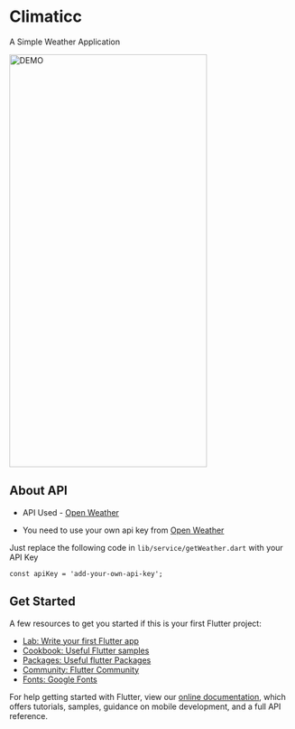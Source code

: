 # Climaticc

A Simple Weather Application

<img src =  "https://user-images.githubusercontent.com/77354987/129730251-fe56825a-3271-4306-afd3-a0986de3ea52.gif" alt = "DEMO" width="350" height="730">

## About API
- API Used - [Open Weather](https://openweathermap.org/api)

- You need to use your own api key from [Open Weather](https://openweathermap.org/api)

Just replace the following code in ```lib/service/getWeather.dart``` with your API Key 

```
const apiKey = 'add-your-own-api-key';
```

## Get Started

A few resources to get you started if this is your first Flutter project:

- [Lab: Write your first Flutter app](https://flutter.dev/docs/get-started/codelab)
- [Cookbook: Useful Flutter samples](https://flutter.dev/docs/cookbook)
- [Packages: Useful flutter Packages](https://pub.dev/)
- [Community: Flutter Community](https://flutter.dev/community)
- [Fonts: Google Fonts](https://fonts.google.com/)

For help getting started with Flutter, view our
[online documentation](https://flutter.dev/docs), which offers tutorials,
samples, guidance on mobile development, and a full API reference.
